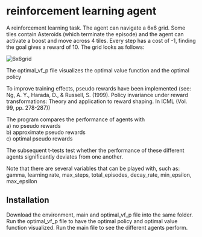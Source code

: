 # reinforcement learning agent
A reinforcement learning task. The agent can navigate a 6x6 grid. Some tiles contain Asteroids (which terminate the episode) and the agent can activate a boost and move across 4 tiles. Every step has a cost of -1, finding the goal gives a reward of 10. 
The grid looks as follows:  

![6x6grid](https://user-images.githubusercontent.com/59829442/104290294-78aa2980-54ba-11eb-9fc3-3cad410b4c74.PNG)  

The optimal_vf_p file visualizes the optimal value function and the optimal policy  

To improve training effects, pseudo rewards have been implemented (see: Ng, A. Y., Harada, D., & Russell, S. (1999). Policy invariance under reward transformations: Theory
and application to reward shaping. In ICML (Vol. 99, pp. 278-287))  

The program compares the performance of agents with  
a) no pseudo rewards  
b) approximate pseudo rewards  
c) optimal pseudo rewards  

The subsequent t-tests test whether the performance of these different agents significantly deviates from one another.  

Note that there are several variables that can be played with, such as: gamma, learning rate, max_steps, total_episodes, decay_rate, min_epsilon, max_epsilon
## Installation
Download the environment, main and optimal_vf_p file into the same folder. Run the optimal_vf_p file to have the optimal policy and optimal value function visualized. Run the main file to see the different agents perform.
